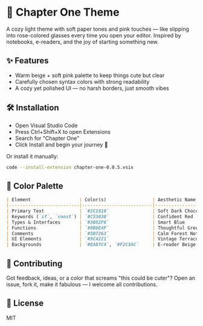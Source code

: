 # 🌸 Chapter One Theme

A cozy light theme with soft paper tones and pink touches — like slipping into rose-colored glasses every time you open your editor.
Inspired by notebooks, e-readers, and the joy of starting something new.

 ## ✨ Features

- Warm beige + soft pink palette to keep things cute but clear
- Carefully chosen syntax colors with strong readability
- A cozy yet polished UI — no harsh borders, just smooth vibes

## 🛠️ Installation

- Open Visual Studio Code
- Press Ctrl+Shift+X to open Extensions
- Search for "Chapter One"
- Click Install and begin your journey 🌷

Or install it manually:

```bash
code --install-extension chapter-one-0.0.5.vsix
```

## 🎨 Color Palette

```md
| Element                  | Color(s)                 | Aesthetic Name                  |
|--------------------------|--------------------------|---------------------------------|
| Primary Text             | `#2C1810`                | Soft Dark Chocolate             |
| Keywords (`if`, `const`) | `#C53030`                | Confident Red                   |
| Types & Interfaces       | `#3B82F6`                | Smart Blue                      |
| Functions                | `#0B6E4F`                | Thoughtful Green                |
| Comments                 | `#5B7263`                | Calm Forest Notes               |
| UI Elements              | `#9C4221`                | Vintage Terracotta              |
| Backgrounds              | `#EAD7C4`, `#F2C3AC`     | E-reader Beige & Soft Blush     |

```

## 💌 Contributing

Got feedback, ideas, or a color that screams "this could be cuter"?
Open an issue, fork it, make it fabulous — I welcome all contributions.

## 📜 License

MIT